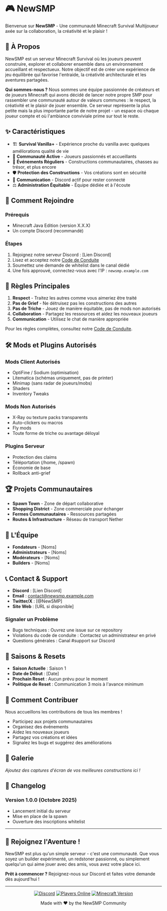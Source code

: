# 🎮 NewSMP

Bienvenue sur **NewSMP** - Une communauté Minecraft Survival Multijoueur axée sur la collaboration, la créativité et le plaisir !

## 📖 À Propos

NewSMP est un serveur Minecraft Survival où les joueurs peuvent construire, explorer et collaborer ensemble dans un environnement accueillant et respectueux. Notre objectif est de créer une expérience de jeu équilibrée qui favorise l'entraide, la créativité architecturale et les aventures partagées.

**Qui sommes-nous ?** Nous sommes une équipe passionnée de créateurs et de joueurs Minecraft qui avons décidé de lancer notre propre SMP pour rassembler une communauté autour de valeurs communes : le respect, la créativité et le plaisir de jouer ensemble. Ce serveur représente la plus petite mais la plus importante partie de notre projet - un espace où chaque joueur compte et où l'ambiance conviviale prime sur tout le reste.

## ✨ Caractéristiques

- 🏗️ **Survival Vanilla+** - Expérience proche du vanilla avec quelques améliorations qualité de vie
- 🤝 **Communauté Active** - Joueurs passionnés et accueillants
- 🎯 **Événements Réguliers** - Constructions communautaires, chasses au trésor, et plus encore
- 🛡️ **Protection des Constructions** - Vos créations sont en sécurité
- 💬 **Communication** - Discord actif pour rester connecté
- ⚖️ **Administration Équitable** - Équipe dédiée et à l'écoute

## 🚀 Comment Rejoindre

### Prérequis
- Minecraft Java Edition (version X.X.X)
- Un compte Discord (recommandé)

### Étapes
1. Rejoignez notre serveur Discord : [Lien Discord]
2. Lisez et acceptez notre [Code de Conduite](CODE_OF_CONDUCT.md)
3. Soumettez une demande de whitelist dans le canal dédié
4. Une fois approuvé, connectez-vous avec l'IP : `newsmp.example.com`

## 🎯 Règles Principales

1. **Respect** - Traitez les autres comme vous aimeriez être traité
2. **Pas de Grief** - Ne détruisez pas les constructions des autres
3. **Pas de Triche** - Jouez de manière équitable, pas de mods non autorisés
4. **Collaboration** - Partagez les ressources et aidez les nouveaux joueurs
5. **Communication** - Utilisez le chat de manière appropriée

Pour les règles complètes, consultez notre [Code de Conduite](CODE_OF_CONDUCT.md).

## 🛠️ Mods et Plugins Autorisés

### Mods Client Autorisés
- OptiFine / Sodium (optimisation)
- Litematica (schémas uniquement, pas de printer)
- Minimap (sans radar de joueurs/mobs)
- Shaders
- Inventory Tweaks

### Mods Non Autorisés
- X-Ray ou texture packs transparents
- Auto-clickers ou macros
- Fly mods
- Toute forme de triche ou avantage déloyal

### Plugins Serveur
- Protection des claims
- Téléportation (/home, /spawn)
- Économie de base
- Rollback anti-grief

## 🏆 Projets Communautaires

- **Spawn Town** - Zone de départ collaborative
- **Shopping District** - Zone commerciale pour échanger
- **Fermes Communautaires** - Ressources partagées
- **Routes & Infrastructure** - Réseau de transport Nether

## 👥 L'Équipe

- **Fondateurs** - [Noms]
- **Administrateurs** - [Noms]
- **Modérateurs** - [Noms]
- **Builders** - [Noms]

## 📞 Contact & Support

- **Discord** : [Lien Discord]
- **Email** : contact@newsmp.example.com
- **Twitter/X** : [@NewSMP]
- **Site Web** : [URL si disponible]

### Signaler un Problème
- Bugs techniques : Ouvrez une issue sur ce repository
- Violations du code de conduite : Contactez un administrateur en privé
- Questions générales : Canal #support sur Discord

## 📅 Saisons & Resets

- **Saison Actuelle** : Saison 1
- **Date de Début** : [Date]
- **Prochain Reset** : Aucun prévu pour le moment
- **Politique de Reset** : Communication 3 mois à l'avance minimum

## 🎁 Comment Contribuer

Nous accueillons les contributions de tous les membres !

- Participez aux projets communautaires
- Organisez des événements
- Aidez les nouveaux joueurs
- Partagez vos créations et idées
- Signalez les bugs et suggérez des améliorations

## 📸 Galerie

*Ajoutez des captures d'écran de vos meilleures constructions ici !*

## 📜 Changelog

### Version 1.0.0 (Octobre 2025)
- Lancement initial du serveur
- Mise en place de la spawn
- Ouverture des inscriptions whitelist

---

## 🌟 Rejoignez l'Aventure !

NewSMP est plus qu'un simple serveur - c'est une communauté. Que vous soyez un builder expérimenté, un redstoner passionné, ou simplement quelqu'un qui aime jouer avec des amis, vous avez votre place ici.

**Prêt à commencer ?** Rejoignez-nous sur Discord et faites votre demande dès aujourd'hui !

---

<div align="center">

[![Discord](https://img.shields.io/discord/XXXXXXXXXX?color=7289DA&label=Discord&logo=discord&logoColor=white)](lien-discord)
[![Players Online](https://img.shields.io/badge/dynamic/json?color=success&label=Joueurs%20en%20ligne&query=players.online&url=https://api.mcsrvstat.us/2/newsmp.example.com)](https://newsmp.example.com)
[![Minecraft Version](https://img.shields.io/badge/Minecraft-1.XX.X-brightgreen)](https://www.minecraft.net)

Made with ❤️ by the NewSMP Community

</div>
